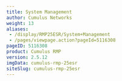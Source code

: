 ```yaml
---
title: System Management
author: Cumulus Networks
weight: 13
aliases:
 - /display/RMP25ESR/System+Management
 - /pages/viewpage.action?pageId=5116308
pageID: 5116308
product: Cumulus RMP
version: 2.5.12
imgData: cumulus-rmp-25esr
siteSlug: cumulus-rmp-25esr
---
```

<article id="html-search-results" class="ht-content" style="display: none;">

</article>

<footer id="ht-footer">

</footer>
